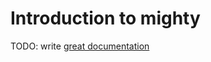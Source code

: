 # Introduction to mighty

TODO: write [great documentation](http://jacobian.org/writing/great-documentation/what-to-write/)
